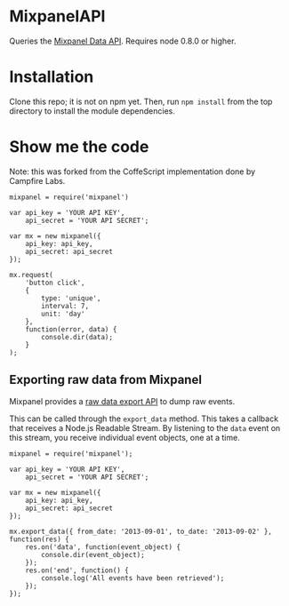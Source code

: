 MixpanelAPI
===========

Queries the [Mixpanel Data API](http://mixpanel.com/api/docs/guides/api/v2).
Requires node 0.8.0 or higher.

Installation
============
Clone this repo; it is not on npm yet. Then, run `npm install` from the top
directory to install the module dependencies.

Show me the code
================

Note: this was forked from the CoffeScript implementation done by Campfire Labs.

    mixpanel = require('mixpanel')

    var api_key = 'YOUR API KEY',
        api_secret = 'YOUR API SECRET';

    var mx = new mixpanel({
        api_key: api_key,
        api_secret: api_secret
    });

    mx.request(
        'button click',
        {
            type: 'unique',
            interval: 7,
            unit: 'day'
        },
        function(error, data) {
            console.dir(data);
        }
    );

Exporting raw data from Mixpanel
--------------------------------

Mixpanel provides a [raw data export API](https://mixpanel.com/docs/api-documentation/exporting-raw-data-you-inserted-into-mixpanel)
to dump raw events.

This can be called through the `export_data` method. This takes a callback that
receives a Node.js Readable Stream. By listening to the `data` event on this
stream, you receive individual event objects, one at a time.

    mixpanel = require('mixpanel');

    var api_key = 'YOUR API KEY',
        api_secret = 'YOUR API SECRET';

    var mx = new mixpanel({
        api_key: api_key,
        api_secret: api_secret
    });

    mx.export_data({ from_date: '2013-09-01', to_date: '2013-09-02' }, function(res) {
        res.on('data', function(event_object) {
            console.dir(event_object);
        });
        res.on('end', function() {
            console.log('All events have been retrieved');
        });
    });

